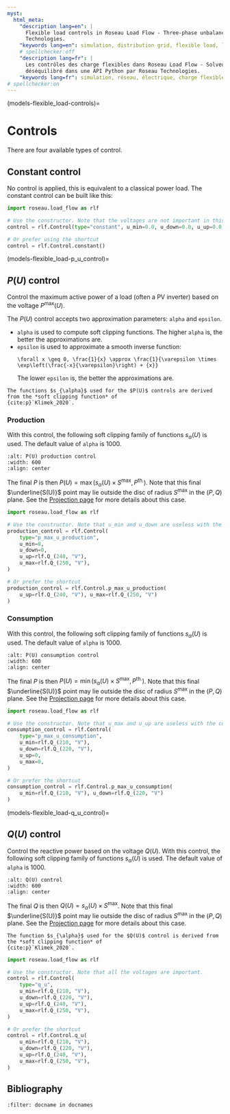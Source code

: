 ```yaml
---
myst:
  html_meta:
    "description lang=en": |
      Flexible load controls in Roseau Load Flow - Three-phase unbalanced load flow solver in a Python API by Roseau
      Technologies.
    "keywords lang=en": simulation, distribution grid, flexible load, load, model, controls
    # spellchecker:off
    "description lang=fr": |
      Les contrôles des charge flexibles dans Roseau Load Flow - Solveur d'écoulement de charge triphasé et
      déséquilibré dans une API Python par Roseau Technologies.
    "keywords lang=fr": simulation, réseau, électrique, charge flexible, bus, roseau load flow, modèle, contrôles
# spellchecker:on
---
```


(models-flexible_load-controls)=

# Controls

There are four available types of control.

## Constant control

No control is applied, this is equivalent to a classical power load. The constant control can be
built like this:

```python
import roseau.load_flow as rlf

# Use the constructor. Note that the voltages are not important in this case.
control = rlf.Control(type="constant", u_min=0.0, u_down=0.0, u_up=0.0, u_max=0.0)

# Or prefer using the shortcut
control = rlf.Control.constant()
```

(models-flexible_load-p_u_control)=

## $P(U)$ control

Control the maximum active power of a load (often a PV inverter) based on the voltage $P^{\max}(U)$.

The $P(U)$ control accepts two approximation parameters: `alpha` and `epsilon`.

- `alpha` is used to compute soft clipping functions. The higher `alpha` is, the better the approximations are.
- `epsilon` is used to approximate a smooth inverse function:
  ```{math}
  \forall x \geq 0, \frac{1}{x} \approx \frac{1}{\varepsilon \times \exp\left(\frac{-x}{\varepsilon}\right) + {x}}
  ```
  The lower `epsilon` is, the better the approximations are.

```{note}
The functions $s_{\alpha}$ used for the $P(U)$ controls are derived from the *soft clipping function* of
{cite:p}`Klimek_2020`.
```

### Production

With this control, the following soft clipping family of functions $s_{\alpha}(U)$ is used. The default value of
`alpha` is 1000.

```{image} /_static/Load/FlexibleLoad/Control_PU_Prod.svg
:alt: P(U) production control
:width: 600
:align: center
```

The final $P$ is then $P(U) = \max(s_{\alpha}(U) \times S^{\max}, P^{\mathrm{th.}})$. Note that this final
$\underline{S(U)}$ point may lie outside the disc of radius $S^{\max}$ in the $(P, Q)$ plane. See the
[Projection page](models-flexible_load-projections) for more details about this case.

```python
import roseau.load_flow as rlf

# Use the constructor. Note that u_min and u_down are useless with the production control
production_control = rlf.Control(
    type="p_max_u_production",
    u_min=0,
    u_down=0,
    u_up=rlf.Q_(240, "V"),
    u_max=rlf.Q_(250, "V"),
)

# Or prefer the shortcut
production_control = rlf.Control.p_max_u_production(
    u_up=rlf.Q_(240, "V"), u_max=rlf.Q_(250, "V")
)
```

### Consumption

With this control, the following soft clipping family of functions $s_{\alpha}(U)$ is used. The default value of
`alpha` is 1000.

```{image} /_static/Load/FlexibleLoad/Control_PU_Cons.svg
:alt: P(U) consumption control
:width: 600
:align: center
```

The final $P$ is then $P(U) = \min(s_{\alpha}(U) \times S^{\max}, P^{\mathrm{th.}})$. Note that this final
$\underline{S(U)}$ point may lie outside the disc of radius $S^{\max}$ in the $(P, Q)$ plane. See the
[Projection page](models-flexible_load-projections) for more details about this case.

```python
import roseau.load_flow as rlf

# Use the constructor. Note that u_max and u_up are useless with the consumption control
consumption_control = rlf.Control(
    type="p_max_u_consumption",
    u_min=rlf.Q_(210, "V"),
    u_down=rlf.Q_(220, "V"),
    u_up=0,
    u_max=0,
)

# Or prefer the shortcut
consumption_control = rlf.Control.p_max_u_consumption(
    u_min=rlf.Q_(210, "V"), u_down=rlf.Q_(220, "V")
)
```

(models-flexible_load-q_u_control)=

## $Q(U)$ control

Control the reactive power based on the voltage $Q(U)$. With this control, the following soft clipping family of
functions $s_{\alpha}(U)$ is used. The default value of `alpha` is 1000.

```{image} /_static/Load/FlexibleLoad/Control_QU.svg
:alt: Q(U) control
:width: 600
:align: center
```

The final $Q$ is then $Q(U) = s_{\alpha}(U) \times S^{\max}$. Note that this final $\underline{S(U)}$ point
may lie outside the disc of radius $S^{\max}$ in the $(P, Q)$ plane. See the
[Projection page](models-flexible_load-projections) for more details about this case.

```{note}
The function $s_{\alpha}$ used for the $Q(U)$ control is derived from the *soft clipping function* of
{cite:p}`Klimek_2020`.
```

```python
import roseau.load_flow as rlf

# Use the constructor. Note that all the voltages are important.
control = rlf.Control(
    type="q_u",
    u_min=rlf.Q_(210, "V"),
    u_down=rlf.Q_(220, "V"),
    u_up=rlf.Q_(240, "V"),
    u_max=rlf.Q_(250, "V"),
)

# Or prefer the shortcut
control = rlf.Control.q_u(
    u_min=rlf.Q_(210, "V"),
    u_down=rlf.Q_(220, "V"),
    u_up=rlf.Q_(240, "V"),
    u_max=rlf.Q_(250, "V"),
)
```

## Bibliography

```{bibliography}
:filter: docname in docnames
```
